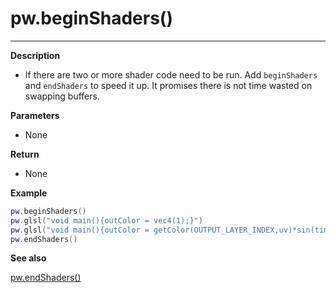 # pw.beginShaders()
---

**Description**

- If there are two or more shader code need to be run. Add `beginShaders` and `endShaders` to speed it up. It promises there is not time wasted on swapping buffers. 

**Parameters**

- None

**Return**

- None

**Example**

```lua:beginShaders.lua
pw.beginShaders()
pw.glsl("void main(){outColor = vec4(1);}")
pw.glsl("void main(){outColor = getColor(OUTPUT_LAYER_INDEX,uv)*sin(time)/2.+.5;}")
pw.endShaders()
```

**See also**

[pw.endShaders()](endShaders.md)
